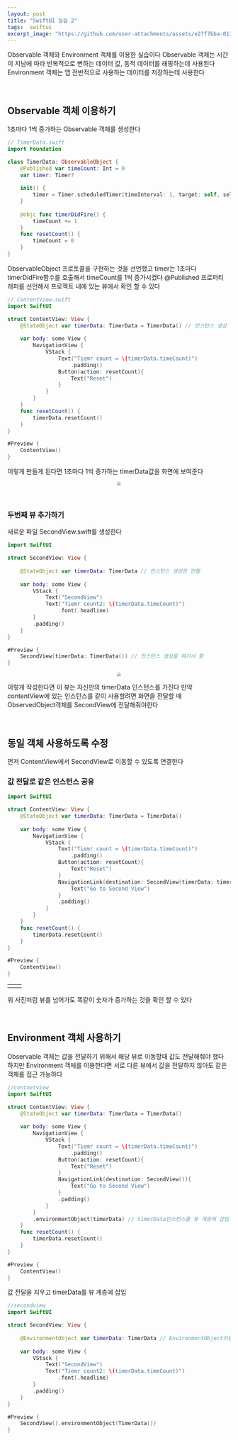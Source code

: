 ```yaml
---
layout: post
title: "SwiftUI 실습 2"
tags:  swiftui 
excerpt_image: "https://github.com/user-attachments/assets/e27f7bba-0139-4bc6-b87e-3525700216d1"
---
```


Observable 객체와 Environment 객체를 이용한 실습이다 Observable 객체는 시간이 지남에 따라 반복적으로 변하는 데이터 값, 동적 데이터를 래핑하는데 사용된다 Environment 객체는 앱 전반적으로 사용하는 데이터를 저장하는데 사용한다

&nbsp;

## Observable 객체 이용하기

1초마다 1씩 증가하는 Observable 객체를 생성한다

``` swift
// TimerData.swift
import Foundation

class TimerData: ObservableObject {
    @Published var timeCount: Int = 0 
    var timer: Timer?
    
    init() {
        timer = Timer.scheduledTimer(timeInterval: 1, target: self, selector: #selector(timerDidFire),userInfo: nil, repeats: true)
    }
    
    @objc func timerDidFire() {
        timeCount += 1
    }
    func resetCount() {
        timeCount = 0
    }
}

```

ObservableObject 프로토콜을 구현하는 것을 선언했고 timer는 1초마다 timerDidFire함수를 호출해서 timeCount를 1씩 증가시켰다 @Published 프로퍼티 래퍼를 선언해서 프로젝트 내에 있는 뷰에서 확인 할 수 있다

``` swift
// ContentView.swift
import SwiftUI

struct ContentView: View {
    @StateObject var timerData: TimerData = TimerData() // 인스턴스 생성
    
    var body: some View {
        NavigationView {
            VStack {
                Text("Tiemr count = \(timerData.timeCount)")
                    .padding()
                Button(action: resetCount){
                    Text("Reset")
                }
            }
        }
    }
    func resetCount() {
        timerData.resetCount()
    }
}

#Preview {
    ContentView()
}

```

이렇게 만들게 된다면 1초마다 1씩 증가하는 timerData값을 화면에 보여준다

<center>
<img src="https://github.com/user-attachments/assets/e27f7bba-0139-4bc6-b87e-3525700216d1" style="zoom:50%;">
</center>

&nbsp;

### 두번째 뷰 추가하기

새로운 파일 SecondView.swift를 생성한다

``` swift
import SwiftUI

struct SecondView: View {
    
    @StateObject var timerData: TimerData // 인스턴스 생성은 안함
    
    var body: some View {
        VStack {
            Text("SecondView")
            Text("Tiemr count2: \(timerData.timeCount)")
                .font(.headline)
        }
        .padding()
    }
}

#Preview {
    SecondView(timerData: TimerData()) // 인스턴스 생성을 여기서 함
}
```

<center>
<img src="https://github.com/user-attachments/assets/f0c61976-e592-42cb-8585-fa50278fcfc9" style="zoom:50%;">
</center>

이렇게 작성한다면 이 뷰는 자신만의 timerData 인스턴스를 가진다 만약 contentView에 있는 인스턴스를 같이 사용할려면 화면을 전달할 때 ObservedObject객체를 SecondView에 전달해줘야한다

&nbsp;

## 동일 객체 사용하도록 수정

먼저 ContentView에서 SecondView로 이동할 수 있도록 연결한다

### 값 전달로 같은 인스턴스 공유

``` swift
import SwiftUI

struct ContentView: View {
    @StateObject var timerData: TimerData = TimerData()
    
    var body: some View {
        NavigationView {
            VStack {
                Text("Tiemr count = \(timerData.timeCount)")
                    .padding()
                Button(action: resetCount){
                    Text("Reset")
                }
                NavigationLink(destination: SecondView(timerData: timerData)){ //인스턴스 전달
                    Text("Go to Second View")
                }
                .padding()
            }
        }
    }
    func resetCount() {
        timerData.resetCount()
    }
}

#Preview {
    ContentView()
}
```

<table><td><center><img alt="" src="https://github.com/user-attachments/assets/6a63a824-0979-4647-afb8-b6a4fea88566" style="zoom:30%;" /></center></td><td><center><img alt="" src="https://github.com/user-attachments/assets/4912cf75-4f1e-4124-9d49-19c1c74350f6" style="zoom:30%;" /></center></td></table>

위 사진처럼 뷰를 넘어가도 똑같이 숫자가 증가하는 것을 확인 할 수 있다

&nbsp;

## Environment 객체 사용하기

Observable 객체는 값을 전달하기 위해서 해당 뷰로 이동할때 값도 전달해줘야 했다 하지만 Environment 객체를 이용한다면 서로 다른 뷰에서 값을 전달하지 않아도 같은 객체를 접근 가능하다

``` swift
//contnetview
import SwiftUI

struct ContentView: View {
    @StateObject var timerData: TimerData = TimerData()
    
    var body: some View {
        NavigationView {
            VStack {
                Text("Tiemr count = \(timerData.timeCount)")
                    .padding()
                Button(action: resetCount){
                    Text("Reset")
                }
                NavigationLink(destination: SecondView()){
                    Text("Go to Second View")
                }
                .padding()
            }
        }
        .environmentObject(timerData) // timerData인스턴스를 뷰 계층에 삽입
    }
    func resetCount() {
        timerData.resetCount()
    }
}

#Preview {
    ContentView()
}
```

값 전달을 지우고 timerData를 뷰 계층에 삽입

``` swift
//secondview
import SwiftUI

struct SecondView: View {
    
    @EnvironmentObject var timerData: TimerData // EnvironmentObject이용
    
    var body: some View {
        VStack {
            Text("SecondView")
            Text("Tiemr count2: \(timerData.timeCount)")
                .font(.headline)
        }
        .padding()
    }
}

#Preview {
    SecondView().environmentObject(TimerData())
}

```

